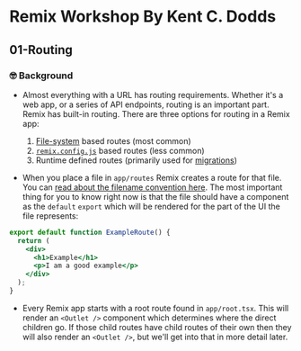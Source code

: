 # Remix Workshop By Kent C. Dodds

## 01-Routing

### 🤓 Background

- Almost everything with a URL has routing requirements. Whether it's a web app, or a series of API endpoints, routing is an important part. Remix has built-in routing. There are three options for routing in a Remix app:
  1. [File-system](https://remix.run/docs/en/main/start/v2#file-system-route-convention) based routes (most common)
  2. [`remix.config.js`](https://remix.run/docs/en/main/guides/migrating-react-router-app#remixconfigjs) based routes (less common)
  3. Runtime defined routes (primarily used for [migrations](https://remix.run/docs/en/main/guides/client-data#migration))



- When you place a file in `app/routes` Remix creates a route for that file. You can [read about the filename convention here](https://remix.run/docs/en/main/file-conventions/remix-config#file-name-conventions). The most important thing for you to know right now is that the file should have a component as the `default` `export` which will be rendered for the part of the UI the file represents:

```jsx
export default function ExampleRoute() {
  return (
    <div>
      <h1>Example</h1>
      <p>I am a good example</p>
    </div>
  );
}
```

- Every Remix app starts with a root route found in `app/root.tsx`. This will render an `<Outlet />` component which determines where the direct children go. If those child routes have child routes of their own then they will also render an `<Outlet />`, but we'll get into that in more detail later.


### 
